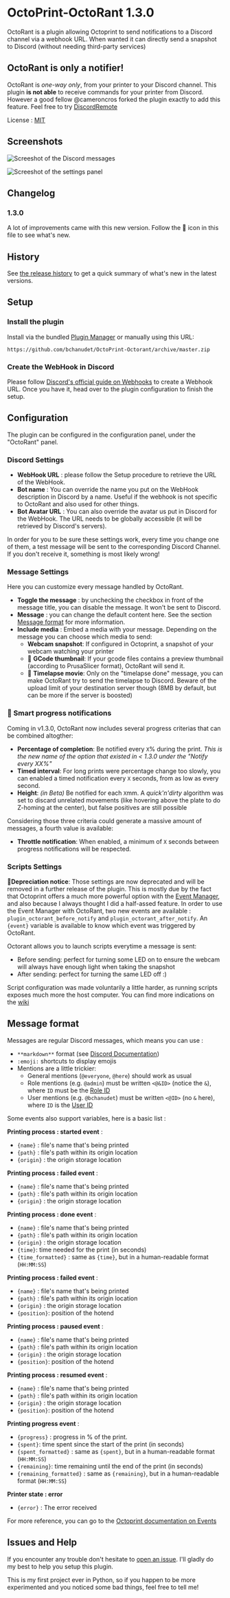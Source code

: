 # OctoPrint-OctoRant 1.3.0

OctoRant is a plugin allowing Octoprint to send notifications to a Discord channel via a webhook URL. When wanted it can directly send a snapshot to Discord (without needing third-party services)

## OctoRant is only a **notifier**!

OctoRant is *one-way only*, from your printer to your Discord channel. This plugin **is not able** to receive commands for your printer from Discord. However a good fellow @cameroncros forked the plugin exactly to add this feature. Feel free to try [DiscordRemote](https://plugins.octoprint.org/plugins/DiscordRemote/)

License : [MIT](./LICENSE)

## Screenshots

![Screeshot of the Discord messages](assets/img/discord.jpg)

![Screeshot of the settings panel](assets/img/settings.jpg)

## Changelog

### 1.3.0

A lot of improvements came with this new version. Follow the 🎇 icon in this file to see what's new.

## History

See [the release history](https://github.com/bchanudet/OctoPrint-Octorant/releases) to get a quick summary of what's new in the latest versions.


## Setup

### Install the plugin

Install via the bundled [Plugin Manager](https://github.com/foosel/OctoPrint/wiki/Plugin:-Plugin-Manager)
or manually using this URL:

    https://github.com/bchanudet/OctoPrint-Octorant/archive/master.zip

### Create the WebHook in Discord

Please follow [Discord's official guide on Webhooks](https://support.discord.com/hc/en-us/articles/228383668-Intro-to-Webhooks) to create a Webhook URL. Once you have it, head over to the plugin configuration to finish the setup.

## Configuration

The plugin can be configured in the configuration panel, under the "OctoRant" panel.

### Discord Settings

- **WebHook URL** : please follow the Setup procedure to retrieve the URL of the WebHook.
- **Bot name** : You can override the name you put on the WebHook description in Discord by a name. Useful if the webhook is not specific to OctoRant and also used for other things.
- **Bot Avatar URL** : You can also override the avatar us put in Discord for the WebHook. The URL needs to be globally accessible (it will be retrieved by Discord's servers).

In order for you to be sure these settings work, every time you change one of them, a test message will be sent to the corresponding Discord Channel. If you don't receive it, something is most likely wrong!

### Message Settings

Here you can customize every message handled by OctoRant.

- **Toggle the message** : by unchecking the checkbox in front of the message title, you can disable the message. It won't be sent to Discord.
- **Message** : you can change the default content here. See the section [Message format](#message-format) for more information.
- **Include media** : Embed a media with your message. Depending on the message you can choose which media to send:
    - **Webcam snapshot**: If configured in Octoprint, a snapshot of your webcam watching your printer
    - 🎇 **GCode thumbnail**: If your gcode files contains a preview thumbnail (according to PrusaSlicer format), OctoRant will send it.
    - 🎇 **Timelapse movie**: Only on the "timelapse done" message, you can make OctoRant try to send the timelapse to Discord. Beware of the upload limit of your destination server though (8MB by default, but can be more if the server is boosted)

### 🎇 Smart progress notifications

Coming in v1.3.0, OctoRant now includes several progress criterias that can be combined altogther:
- **Percentage of completion**: Be notified every `X`% during the print. _This is the new name of the option that existed in < 1.3.0 under the "Notify every XX%"_
- **Timed interval**: For long prints were percentage change too slowly, you can enabled a timed notification every `X` seconds, from as low as every second.
- **Height**: _(in Beta)_ Be notified for each `X`mm. A _quick'n'dirty_ algorithm was set to discard unrelated movements (like hovering above the plate to do Z-homing at the center), but false positives are still possible

Considering those three criteria could generate a massive amount of messages, a fourth value is available:
- **Throttle notification**: When enabled, a minimum of `X` seconds between progress notifications will be respected.

### Scripts Settings

**🎇Depreciation notice**: Those settings are now deprecated and will be removed in a further release of the plugin. This is mostly due by the fact that Octoprint offers a much more powerful option with the [Event Manager](https://docs.octoprint.org/en/master/events/index.html), and also because I always thought I did a half-assed feature. In order to use the Event Manager with OctoRant, two new events are available : `plugin_octorant_before_notify` and `plugin_octorant_after_notify`. An `{event}` variable is available to know which event was triggered by OctoRant.

Octorant allows you to launch scripts everytime a message is sent:

- Before sending: perfect for turning some LED on to ensure the webcam will always have enough light when taking the snapshot
- After sending: perfect for turning the same LED off :)

Script configuration was made voluntarily a little harder, as running scripts exposes much more the host computer. You can find more indications on the [wiki](https://github.com/bchanudet/OctoPrint-Octorant/wiki/Launching-scripts)


## Message format

Messages are regular Discord messages, which means you can use :
- `**markdown**` format (see [Discord Documentation](https://support.discordapp.com/hc/en-us/articles/210298617-Markdown-Text-101-Chat-Formatting-Bold-Italic-Underline-))
- `:emoji:` shortcuts to display emojis
- Mentions are a little trickier:
    - General mentions (`@everyone`, `@here`) should work as usual
    - Role mentions (e.g. `@admin`) must be written `<@&ID>` (notice the `&`), where `ID` must be the [Role ID](https://support.discord.com/hc/en-us/articles/206346498-Where-can-I-find-my-User-Server-Message-ID-)
    - User mentions (e.g. `@bchanudet`) must be written `<@ID>` (no `&` here), where `ID` is the [User ID](https://support.discord.com/hc/en-us/articles/206346498-Where-can-I-find-my-User-Server-Message-ID-)

Some events also support variables, here is a basic list : 

**Printing process : started event** :
- `{name}` : file's name that's being printed
- `{path}` : file's path within its origin location
- `{origin}` : the origin storage location

**Printing process : failed event** :
- `{name}` : file's name that's being printed
- `{path}` : file's path within its origin location
- `{origin}` : the origin storage location

**Printing process : done event** : 
- `{name}` : file's name that's being printed
- `{path}` : file's path within its origin location
- `{origin}` : the origin storage location
- `{time}`: time needed for the print (in seconds)
- `{time_formatted}` : same as `{time}`, but in a human-readable format (`HH:MM:SS`)

**Printing process : failed event** :
- `{name}` : file's name that's being printed
- `{path}` : file's path within its origin location
- `{origin}` : the origin storage location
- `{position}`: position of the hotend

**Printing process : paused event** :
- `{name}` : file's name that's being printed
- `{path}` : file's path within its origin location
- `{origin}` : the origin storage location
- `{position}`: position of the hotend

**Printing process : resumed event** :
- `{name}` : file's name that's being printed
- `{path}` : file's path within its origin location
- `{origin}` : the origin storage location
- `{position}`: position of the hotend

**Printing progress event** :
- `{progress}` : progress in % of the print.
- `{spent}`: time spent since the start of the print (in seconds)
- `{spent_formatted}` : same as `{spent}`, but in a human-readable format (`HH:MM:SS`)
- `{remaining}`: time remaining until the end of the print (in seconds)
- `{remaining_formatted}` : same as `{remaining}`, but in a human-readable format (`HH:MM:SS`)

**Printer state : error**
- `{error}` : The error received 

For more reference, you can go to the [Octoprint documentation on Events](http://docs.octoprint.org/en/master/events/index.html#sec-events-available-events)

## Issues and Help

If you encounter any trouble don't hesitate to [open an issue](https://github.com/bchanudet/OctoPrint-Octorant/issues/new). I'll gladly do my best to help you setup this plugin.

This is my first project ever in Python, so if you happen to be more experimented and you noticed some bad things, feel free to tell me!
